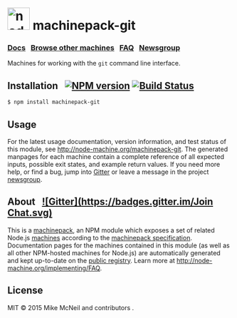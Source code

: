 <h1>
  <a href="http://node-machine.org" title="Node-Machine public registry"><img alt="node-machine logo" title="Node-Machine Project" src="http://node-machine.org/images/machine-anthropomorph-for-white-bg.png" width="50" /></a>
  machinepack-git
</h1>

### [Docs](http://node-machine.org/machinepack-git) &nbsp; [Browse other machines](http://node-machine.org/machinepacks) &nbsp;  [FAQ](http://node-machine.org/implementing/FAQ)  &nbsp;  [Newsgroup](https://groups.google.com/forum/?hl=en#!forum/node-machine)

Machines for working with the `git` command line interface.


## Installation &nbsp; [![NPM version](https://badge.fury.io/js/machinepack-git.svg)](http://badge.fury.io/js/machinepack-git) [![Build Status](https://travis-ci.org/mikermcneil/machinepack-git.png?branch=master)](https://travis-ci.org/mikermcneil/machinepack-git)

```sh
$ npm install machinepack-git
```

## Usage

For the latest usage documentation, version information, and test status of this module, see <a href="http://node-machine.org/machinepack-git" title="Machines for working with the `git` command line interface. (for node.js)">http://node-machine.org/machinepack-git</a>.  The generated manpages for each machine contain a complete reference of all expected inputs, possible exit states, and example return values.  If you need more help, or find a bug, jump into [Gitter](https://gitter.im/node-machine/general) or leave a message in the project [newsgroup](https://groups.google.com/forum/?hl=en#!forum/node-machine).

## About  &nbsp; [![Gitter](https://badges.gitter.im/Join Chat.svg)](https://gitter.im/node-machine/general?utm_source=badge&utm_medium=badge&utm_campaign=pr-badge&utm_content=badge)

This is a [machinepack](http://node-machine.org/machinepacks), an NPM module which exposes a set of related Node.js [machines](http://node-machine.org/spec/machine) according to the [machinepack specification](http://node-machine.org/spec/machinepack).
Documentation pages for the machines contained in this module (as well as all other NPM-hosted machines for Node.js) are automatically generated and kept up-to-date on the <a href="http://node-machine.org" title="Public machine registry for Node.js">public registry</a>.
Learn more at <a href="http://node-machine.org/implementing/FAQ" title="Machine Project FAQ (for implementors)">http://node-machine.org/implementing/FAQ</a>.

## License

MIT &copy; 2015 Mike McNeil and contributors  .
